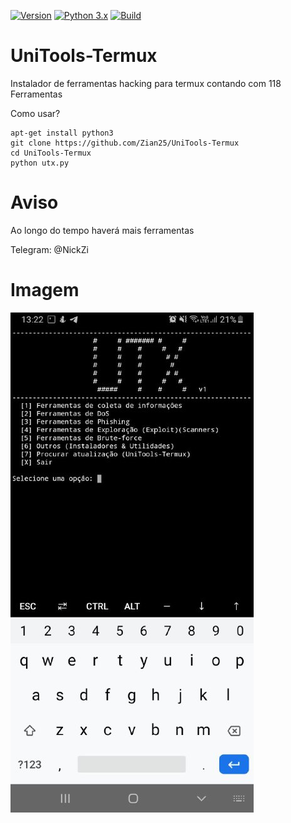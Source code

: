 [![Version](https://img.shields.io/badge/UniTools--Termux-Alfa%20v1-red.svg)]()
[![Python 3.x](https://img.shields.io/badge/Python-3.x-blue.svg)]()
[![Build](https://img.shields.io/badge/Compativel-Termux-brightgreen.svg)]()



# UniTools-Termux
Instalador de ferramentas hacking para termux contando com 118‬ Ferramentas

Como usar?


```
apt-get install python3
git clone https://github.com/Zian25/UniTools-Termux
cd UniTools-Termux
python utx.py
```

# Aviso
Ao longo do tempo haverá mais ferramentas


Telegram: @NickZi



# Imagem
<img src="modulos/utx.jpeg">


